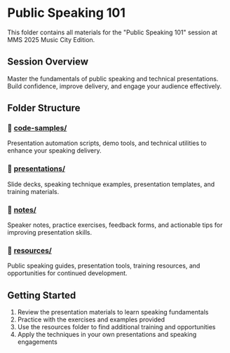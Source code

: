 # Public Speaking 101

This folder contains all materials for the "Public Speaking 101" session at MMS 2025 Music City Edition.

## Session Overview
Master the fundamentals of public speaking and technical presentations. Build confidence, improve delivery, and engage your audience effectively.

## Folder Structure

### 📁 [code-samples/](./code-samples/)
Presentation automation scripts, demo tools, and technical utilities to enhance your speaking delivery.

### 📁 [presentations/](./presentations/)
Slide decks, speaking technique examples, presentation templates, and training materials.

### 📁 [notes/](./notes/)
Speaker notes, practice exercises, feedback forms, and actionable tips for improving presentation skills.

### 📁 [resources/](./resources/)
Public speaking guides, presentation tools, training resources, and opportunities for continued development.

## Getting Started
1. Review the presentation materials to learn speaking fundamentals
2. Practice with the exercises and examples provided
3. Use the resources folder to find additional training and opportunities
4. Apply the techniques in your own presentations and speaking engagements